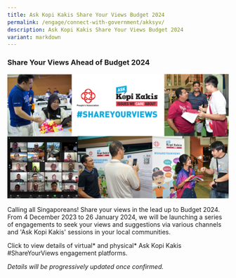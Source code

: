 ```yaml
---
title: Ask Kopi Kakis Share Your Views Budget 2024
permalink: /engage/connect-with-government/akksyv/
description: Ask Kopi Kakis Share Your Views Budget 2024
variant: markdown
---
```

### **Share Your Views Ahead of Budget 2024**

![Pre-Budget Survey 2023](/images/Engage/Website%20photo%20AKKSYV%20v4.png)

Calling all Singaporeans! Share your views in the lead up to Budget 2024. From 4 December 2023 to
26 January 2024, we will be launching a series of engagements to seek your views and suggestions
via various channels and 'Ask Kopi Kakis' sessions in your local communities.

Click to view details of virtual* and physical* Ask Kopi Kakis #ShareYourViews engagement
platforms.

*Details will be progressively updated once confirmed.*
